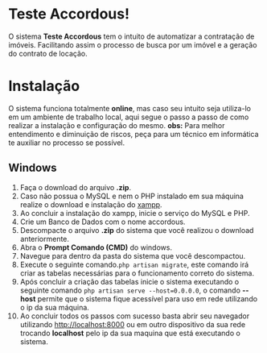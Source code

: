 ﻿# Teste Accordous!

O sistema **Teste Accordous** tem o intuito de automatizar a contratação de imóveis. Facilitando assim o processo de busca por um imóvel e a geração do contrato de locação.


# Instalação

O sistema funciona totalmente **online**, mas caso seu intuito seja utiliza-lo em um ambiente de trabalho local, aqui segue o passo a passo de como realizar a instalação e configuração do mesmo.
**obs:** Para melhor entendimento e diminuição de riscos, peça para um técnico em informática te auxiliar no processo se possível.

## Windows

 1. Faça o download do arquivo **.zip**.
 2. Caso não possua o MySQL e nem o PHP instalado em sua máquina realize o download e instalação do [xampp](https://www.apachefriends.org/pt_br/index.html).
 3. Ao concluir a instalação do xampp, inicie o serviço do MySQL e PHP.
 4. Crie um Banco de Dados com o nome accordous.
 5. Descompacte o arquivo **.zip** do sistema que você realizou o download anteriormente.
 6. Abra o **Prompt Comando (CMD)** do windows.
 7. Navegue para dentro da pasta do sistema que você descompactou.
 8. Execute o seguinte comando.`php artisan migrate`, este comando irá criar as tabelas necessárias para o funcionamento correto do sistema.
 9. Após concluir a criação das tabelas inicie o sistema executando o seguinte comando `php artisan serve --host=0.0.0.0`, o comando **--host** permite que o sistema fique acessível para uso em rede utilizando o ip da sua máquina.
 10. Ao concluir todos os passos com sucesso basta abrir seu navegador utilizando [http://localhost:8000](http://localhost:8000) ou em outro dispositivo da sua rede trocando **localhost** pelo ip da sua maquina que está executando o sistema.
